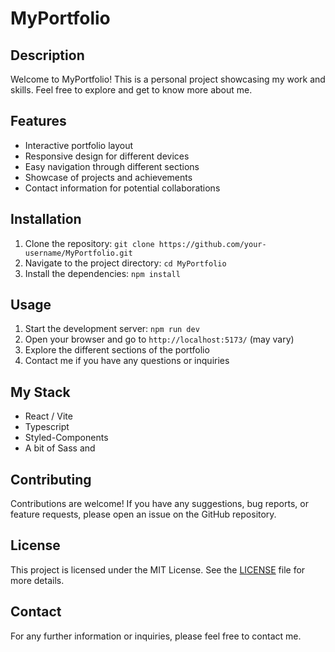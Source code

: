 # MyPortfolio

## Description

Welcome to MyPortfolio!
This is a personal project showcasing my work and skills. Feel free to explore and get to know more about me.

## Features

- Interactive portfolio layout
- Responsive design for different devices
- Easy navigation through different sections
- Showcase of projects and achievements
- Contact information for potential collaborations

## Installation

1. Clone the repository: `git clone https://github.com/your-username/MyPortfolio.git`
2. Navigate to the project directory: `cd MyPortfolio`
3. Install the dependencies: `npm install`

## Usage

1. Start the development server: `npm run dev`
2. Open your browser and go to `http://localhost:5173/` (may vary)
3. Explore the different sections of the portfolio
4. Contact me if you have any questions or inquiries

## My Stack

- React / Vite
- Typescript
- Styled-Components
- A bit of Sass and

## Contributing

Contributions are welcome! If you have any suggestions, bug reports, or feature requests, please open an issue on the GitHub repository.

## License

This project is licensed under the MIT License. See the [LICENSE](LICENSE) file for more details.

## Contact

For any further information or inquiries, please feel free to contact me.
